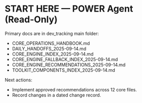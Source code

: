 # START HERE — POWER Agent (Read-Only)

Primary docs are in dev_tracking main folder:
- CORE_OPERATIONS_HANDBOOK.md
- DAILY_HANDOFFS_2025-09-14.md
- CORE_ENGINE_INDEX_2025-09-14.md
- CORE_ENGINE_FALLBACK_INDEX_2025-09-14.md
- CORE_ENGINE_RECOMMENDATIONS_2025-09-14.md
- TOOLKIT_COMPONENTS_INDEX_2025-09-14.md

Next actions:
- Implement approved recommendations across 12 core files.
- Record changes in a dated change record.

